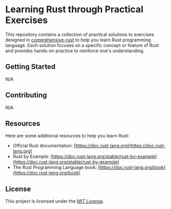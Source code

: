 # Learning Rust through Practical Exercises

This repository contains a collection of practical solutions to exercises designed in [comprehensive-rust](https://google.github.io/comprehensive-rust) to help you learn Rust programming language. Each solution focuses on a specific concept or feature of Rust and provides hands-on practice to reinforce one's understanding.

## Getting Started

N/A

## Contributing

N/A

## Resources

Here are some additional resources to help you learn Rust:

- Official Rust documentation: [https://doc.rust-lang.org](https://doc.rust-lang.org)
- Rust by Example: [https://doc.rust-lang.org/stable/rust-by-example](https://doc.rust-lang.org/stable/rust-by-example)
- The Rust Programming Language book: [https://doc.rust-lang.org/book](https://doc.rust-lang.org/book)

## License

This project is licensed under the [MIT License](LICENSE).
